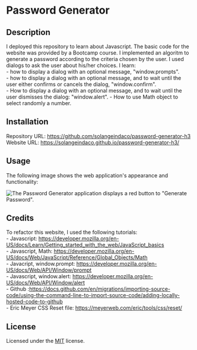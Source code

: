 # Password Generator

## Description

I deployed this repository to learn about Javascript. The basic code for the website was provided by a Bootcamp course. I implemented an algoritm to generate a password according to the criteria chosen by the user. I used dialogs to ask the user about his/her choices. 
I learn:  
    - how to display a dialog with an optional message, "window.prompts".  
    - how to display a dialog with an optional message, and to wait until the user either confirms or cancels the dialog, "window.confirm".   
    - How to display a dialog with an optional message, and to wait until the user dismisses the dialog: "window.alert".
    - How to use Math object to select randomly a number.  

## Installation

Repository URL: https://github.com/solangeindaco/password-generator-h3  
Website URL:  https://solangeindaco.github.io/password-generator-h3/  

## Usage

The following image shows the web application's appearance and functionality:

![The Password Generator application displays a red button to "Generate Password".](./assets/images/03-javascript-homework-demo.png)


## Credits

To refactor this website, I used the following tutorials:  
    - Javascript: https://developer.mozilla.org/en-US/docs/Learn/Getting_started_with_the_web/JavaScript_basics  
    - Javascript, Math: https://developer.mozilla.org/en-US/docs/Web/JavaScript/Reference/Global_Objects/Math   
    - Javacript, window.prompt: https://developer.mozilla.org/en-US/docs/Web/API/Window/prompt    
    - Javascript, window.alert: https://developer.mozilla.org/en-US/docs/Web/API/Window/alert      
    - Github :https://docs.github.com/en/migrations/importing-source-code/using-the-command-line-to-import-source-code/adding-locally-hosted-code-to-github    
    - Eric Meyer CSS Reset file: https://meyerweb.com/eric/tools/css/reset/   

## License

Licensed under the [MIT](LICENSE) license.

